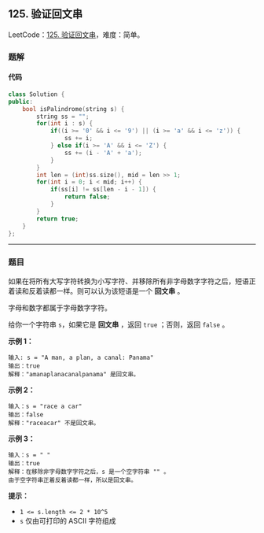 ## 125. 验证回文串

LeetCode：[125. 验证回文串](https://leetcode.cn/problems/valid-palindrome/)，难度：简单。

### 题解

#### 代码

```c++
class Solution {
public:
    bool isPalindrome(string s) {
        string ss = "";
        for(int i : s) {
            if((i >= '0' && i <= '9') || (i >= 'a' && i <= 'z')) {
                ss += i;
            } else if(i >= 'A' && i <= 'Z') {
                ss += (i - 'A' + 'a');
            }
        }
        int len = (int)ss.size(), mid = len >> 1;
        for(int i = 0; i < mid; i++) {
            if(ss[i] != ss[len - i - 1]) {
                return false;
            }
        }
        return true;
    }
};
```



---



### 题目

如果在将所有大写字符转换为小写字符、并移除所有非字母数字字符之后，短语正着读和反着读都一样。则可以认为该短语是一个 **回文串** 。

字母和数字都属于字母数字字符。

给你一个字符串 `s`，如果它是 **回文串** ，返回 `true` ；否则，返回 `false` 。

 

**示例 1：**

```
输入: s = "A man, a plan, a canal: Panama"
输出：true
解释："amanaplanacanalpanama" 是回文串。
```

**示例 2：**

```
输入：s = "race a car"
输出：false
解释："raceacar" 不是回文串。
```

**示例 3：**

```
输入：s = " "
输出：true
解释：在移除非字母数字字符之后，s 是一个空字符串 "" 。
由于空字符串正着反着读都一样，所以是回文串。
```

 

**提示：**

- `1 <= s.length <= 2 * 10^5`
- `s` 仅由可打印的 ASCII 字符组成


